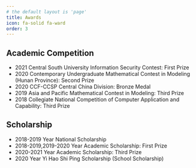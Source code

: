 ```yaml
---
# the default layout is 'page'
title: Awards
icon: fa-solid fa-ward
order: 3
---
```


## Academic Competition

- 2021 Central South University Information Security Contest: First Prize
- 2020 Contemporary Undergraduate Mathematical Contest in Modeling (Hunan Province): Second Prize
- 2020 CCF-CCSP Central China Division: Bronze Medal
- 2019 Asia and Pacific Mathematical Contest in Modeling: Third Prize
- 2018 Collegiate National Competition of Computer Application and Capability: Third Prize

## Scholarship

- 2018-2019 Year National Scholarship
- 2018-2019,2019-2020 Year Academic Scholarship: First Prize
- 2020-2021 Year Academic Scholarship: Third Prize
- 2020 Year Yi Hao Shi Ping Scholarship (School Scholarship)

